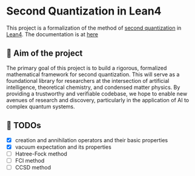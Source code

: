 # Second Quantization in Lean4

This project is a formalization of the method of [second quantization](https://lean-lang.org/) in [Lean4](https://lean-lang.org/). The documentation is at [here](http://8.148.4.14/lean/SecondQuantization/Basic.html)

## 🎯 Aim of the project

The primary goal of this project is to build a rigorous, formalized mathematical framework for second quantization. This will serve as a foundational library for researchers at the intersection of artificial intelligence, theoretical chemistry, and condensed matter physics. By providing a trustworthy and verifiable codebase, we hope to enable new avenues of research and discovery, particularly in the application of AI to complex quantum systems.

## 🚩 TODOs

- [x] creation and annihilation operators and their basic properties
- [x] vacuum expectation and its properties
- [ ] Hatree-Fock method
- [ ] FCI method
- [ ] CCSD method
